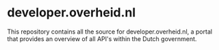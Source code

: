 # developer.overheid.nl
This repository contains all the source for developer.overheid.nl, a portal that provides an overview of all API's within the Dutch government.
